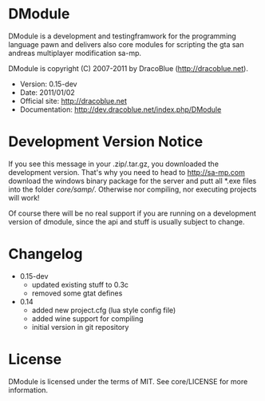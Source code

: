 # DModule

DModule is a development and testingframwork for the programming language pawn
and delivers also core modules for scripting the gta san andreas multiplayer
modification sa-mp.

DModule is copyright (C) 2007-2011 by DracoBlue (<http://dracoblue.net>).

- Version: 0.15-dev
- Date: 2011/01/02
- Official site: <http://dracoblue.net>
- Documentation: <http://dev.dracoblue.net/index.php/DModule>

# Development Version Notice

If you see this message in your .zip/.tar.gz, you downloaded the development
version. That's why you need to head to <http://sa-mp.com> download the
windows binary package for the server and putt all *.exe files into the folder
*core/samp/*. Otherwise nor compiling, nor executing projects will work!

Of course there will be no real support if you are running on a development
version of dmodule, since the api and stuff is usually subject to change.

# Changelog

- 0.15-dev
  - updated existing stuff to 0.3c
  - removed some gtat defines
- 0.14 
  - added new project.cfg (lua style config file)
  - added wine support for compiling
  - initial version in git repository

# License
     
DModule is licensed under the terms of MIT. See core/LICENSE for more information.
